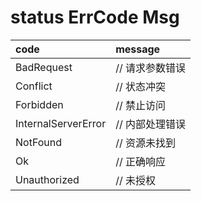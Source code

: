 
# status ErrCode Msg

| code | message |
|:----|:----|
| BadRequest | // 请求参数错误 |
| Conflict | // 状态冲突 |
| Forbidden | // 禁止访问 |
| InternalServerError | // 内部处理错误 |
| NotFound | // 资源未找到 |
| Ok | // 正确响应 |
| Unauthorized | // 未授权 |
